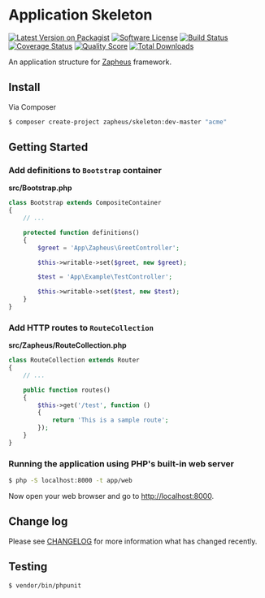# Application Skeleton

[![Latest Version on Packagist][ico-version]][link-packagist]
[![Software License][ico-license]](LICENSE.md)
[![Build Status][ico-travis]][link-travis]
[![Coverage Status][ico-scrutinizer]][link-scrutinizer]
[![Quality Score][ico-code-quality]][link-code-quality]
[![Total Downloads][ico-downloads]][link-downloads]

An application structure for [Zapheus](https://github.com/zapheus/zapheus) framework.

## Install

Via Composer

``` bash
$ composer create-project zapheus/skeleton:dev-master "acme"
```

## Getting Started

### Add definitions to `Bootstrap` container

**src/Bootstrap.php**

``` php
class Bootstrap extends CompositeContainer
{
    // ...

    protected function definitions()
    {
        $greet = 'App\Zapheus\GreetController';

        $this->writable->set($greet, new $greet);

        $test = 'App\Example\TestController';

        $this->writable->set($test, new $test);
    }
}
```

### Add HTTP routes to `RouteCollection`

**src/Zapheus/RouteCollection.php**

``` php
class RouteCollection extends Router
{
    // ...

    public function routes()
    {
        $this->get('/test', function ()
        {
            return 'This is a sample route';
        });
    }
}
```

### Running the application using PHP's built-in web server

``` bash
$ php -S localhost:8000 -t app/web
```

Now open your web browser and go to [http://localhost:8000](http://localhost:8000).

## Change log

Please see [CHANGELOG](CHANGELOG.md) for more information what has changed recently.

## Testing

``` bash
$ vendor/bin/phpunit
```

[ico-version]: https://img.shields.io/packagist/v/zapheus/skeleton.svg?style=flat-square
[ico-license]: https://img.shields.io/badge/license-MIT-brightgreen.svg?style=flat-square
[ico-travis]: https://img.shields.io/travis/zapheus/skeleton/master.svg?style=flat-square
[ico-scrutinizer]: https://img.shields.io/scrutinizer/coverage/g/zapheus/skeleton.svg?style=flat-square
[ico-code-quality]: https://img.shields.io/scrutinizer/g/zapheus/skeleton.svg?style=flat-square
[ico-downloads]: https://img.shields.io/packagist/dt/zapheus/skeleton.svg?style=flat-square

[link-packagist]: https://packagist.org/packages/zapheus/skeleton
[link-travis]: https://travis-ci.org/zapheus/skeleton
[link-scrutinizer]: https://scrutinizer-ci.com/g/zapheus/skeleton/code-structure
[link-code-quality]: https://scrutinizer-ci.com/g/zapheus/skeleton
[link-downloads]: https://packagist.org/packages/zapheus/skeleton
[link-author]: https://github.com/rougin
[link-contributors]: ../../contributors